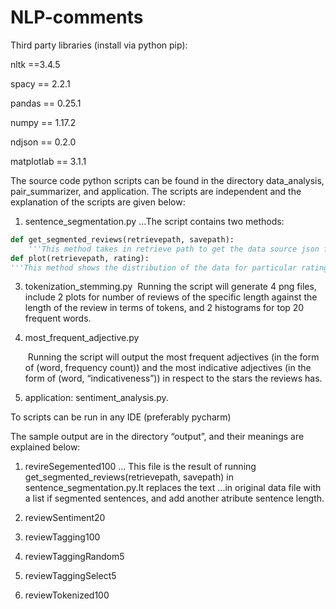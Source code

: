 # NLP-comments
Third party libraries (install via python pip):

nltk ==3.4.5

spacy == 2.2.1

pandas == 0.25.1

numpy == 1.17.2

ndjson == 0.2.0

matplotlab == 3.1.1

The source code python scripts can be found in the directory data_analysis, pair_summarizer, and application. The scripts are independent and the explanation of the scripts are given below:

1. sentence_segmentation.py
...The script contains two methods:
```python
def get_segmented_reviews(retrievepath, savepath):
    '''This method takes in retrieve path to get the data source json file and dump the data into other file in save path, after doing sentence segmentation on reviews.'''
def plot(retrievepath, rating):
'''This method shows the distribution of the data for particular rating star (i.e., 1 to 5). In each plot, the x-axis is the length of a review in number of sentences, and the y-axis is the number of reviews of such length. '''
```
3. tokenization_stemming.py
   ​	Running the script will generate 4 png files, include 2 plots for number of reviews of the specific length against the length of the review in terms of tokens, and 2 histograms for top 20 frequent words.
5. most_frequent_adjective.py

   ​	Running the script will output the most frequent adjectives (in the form of (word, frequency count)) and the most indicative adjectives (in the form of (word, “indicativeness”)) in respect to the stars the reviews has.

6. application: sentiment_analysis.py. 

To scripts can be run in any IDE (preferably pycharm)

The sample output are in the directory “output”, and their meanings are explained below:

1. revireSegemented100
... This file is the result of running get_segmented_reviews(retrievepath, savepath) in sentence_segmentation.py.It replaces the text ...in original data file with a list if segmented sentences, and add another atribute sentence length.

2. reviewSentiment20
3. reviewTagging100
4. reviewTaggingRandom5
5. reviewTaggingSelect5
6. reviewTokenized100